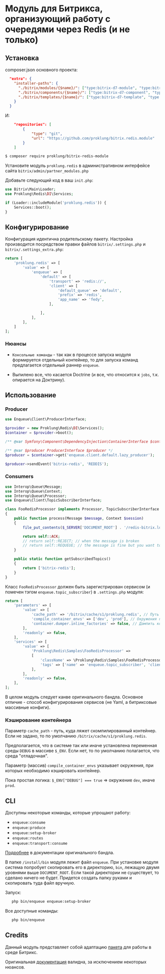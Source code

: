 # Модуль для Битрикса, организующий работу с очередями через Redis (и не только)

## Установка

composer.json основного проекта:

```json
  "extra": {
    "installer-paths": {
      "./bitrix/modules/{$name}/": ["type:bitrix-d7-module", "type:bitrix-module"],
      "./bitrix/components/{$name}/": ["type:bitrix-d7-component", "type:bitrix-component"],
      "./bitrix/templates/{$name}/": ["type:bitrix-d7-template", "type:bitrix-theme"]
    }
  }
```

И:

```json
    "repositories": [
        {
            "type": "git",
            "url": "https://github.com/proklung/bitrix.redis.module"
        }
    ]
```

```bash
$ composer require proklung/bitrix-redis-module
```

Установите модуль `proklung.redis` в административном интерфейсе сайта `bitrix/admin/partner_modules.php`

Добавьте следующий код в ваш `init.php`:

```php
use Bitrix\Main\Loader;
use Proklung\Redis\DI\Services;

if (Loader::includeModule('proklung.redis')) {
    Services::boot();
}
```
## Конфигурирование

Конфигурация идентична родительскому пакету. Настройка производится посредством правки файлов `bitrix/.settings.php`
и `bitrix/.settings_extra.php`:

```php
return [
    'proklung.redis' => [
        'value' => [
            'enqueue' => [
                'default' => [
                    'transport' => 'redis://',
                    'client' => [
                        'default_queue' => 'default',
                        'prefix' => 'redis',
                        'app_name' => 'fedy',
                    ],

                ],
            ],
        ],
    ]
];
```

### Нюансы

- `Консольные команды` - так как в процессе запуска модуля формируется отдельный контейнер, то для запуска команд 
предлагается отдельный раннер `enqueue`.

- Выпилено все, что касается Doctrine (и все, что относится к `jobs`, т.к. опирается на Доктрину).

## Использование

### Producer

```php
use Enqueue\Client\ProducerInterface;

$provider = new Proklung\Redis\DI\Services();
$container = $provider->boot();

/** @var Symfony\Component\DependencyInjection\ContainerInterface $container */

/** @var $producer ProducerInterface $producer */
$producer = $container->get('enqueue.client.default.lazy_producer');

$producer->sendEvent('bitrix-redis', 'REDDIS');

```
### Consumers

```php
use Interop\Queue\Message;
use Interop\Queue\Context;
use Interop\Queue\Processor;
use Enqueue\Client\TopicSubscriberInterface;

class FooRedisProcessor implements Processor, TopicSubscriberInterface
{
    public function process(Message $message, Context $session)
    {
        file_put_contents($_SERVER['DOCUMENT_ROOT'] . '/redis-bitrix.log', $message->getBody());

        return self::ACK;
        // return self::REJECT; // when the message is broken
        // return self::REQUEUE; // the message is fine but you want to postpone processing
    }

    public static function getSubscribedTopics()
    {
        return ['bitrix-redis'];
    }
}
```

Класс `FooRedisProcessor` должен быть зарегистрирован сервисом (и помечен тэгом `enqueue.topic_subscriber`) 
в `.settings.php` модуля:

```php
return [
    'parameters' => [
        'value' => [
            'cache_path' => '/bitrix/cache/s1/proklung.redis', // Путь к закешированному контейнеру
            'compile_container_envs' => ['dev', 'prod'], // Окружения при которых компилировать контейнер
            'container.dumper.inline_factories' => false, // Дампить контейнер как одиночные файлы
        ],
        'readonly' => false,
    ],
    'services' => [
        'value' => [
            'Proklung\Redis\Samples\FooRedisProcessor' =>
            [
                'className' => \Proklung\Redis\Samples\FooRedisProcessor::class,
                'tags' => ['name' => 'enqueue.topic_subscriber', 'client' => 'default']
            ],
        ],
        'readonly' => false,
    ],
];
```

В целом модуль следует канве оригинального бандла. Основное отличие - способ конфигурирования сервисов (не Yaml, а битриксовые
 массивные конфиги).
 
### Кэширование контейнера

Параметр `cache_path` - путь, куда ляжет скомпилированный контейнер. Если не задано, то по умолчанию `/bitrix/cache/s1/proklung.redis`.

Предполагается, что в системе так или иначе установлена переменная среды `DEBUG` в массиве `$_ENV`. Если нет, то по умолчанию
 полагается, что среда "отладочная".
 
Параметр (массив) `compile_container_envs` указывает окружения, при которых необходимо кэшировать контейнер.

Пока простая логика: `$_ENV["DEBUG"] === true` => окружение `dev`, иначе `prod`. 

## CLI

Доступны некоторые команды, которые упрощают работу:

* `enqueue:consume`        
* `enqueue:produce`        
* `enqueue:setup-broker`
* `enqueue:routes`   
* `enqueue:transport:consume`

[Подробнее](https://php-enqueue.github.io/bundle/cli_commands/) в документации оригинального бандла.

В папке `/install/bin` модуля лежит файл `enqueue`. При установке модуля система попробует скопировать его в директорию,
`bin`, лежащую двумя уровнями выше `DOCUMENT_ROOT`. Если такой директории не существует, то сделано ничего не будет. Придется
создать папку руками и скопировать туда файл вручную. 

Запуск:

```bash
   php bin/enqueue enqueue:setup-broker
```

Все доступные команды:

```bash
   php bin/enqueue
```

## Credits

Данный модуль представляет собой адаптацию [пакета](https://github.com/php-enqueue/enqueue-bundle) для работы
в среде Битрикс.

Оригинальная [документация](https://php-enqueue.github.io/symfony) валидна, за исключением некоторых нюансов.